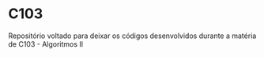 # C103
Repositório voltado para deixar os códigos desenvolvidos durante a matéria de C103 - Algoritmos II
